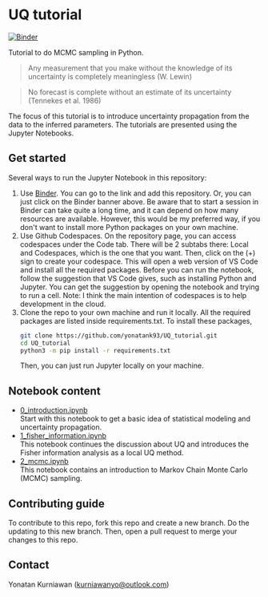 # UQ tutorial
[![Binder](https://mybinder.org/badge_logo.svg)](https://mybinder.org/v2/gh/yonatank93/UQ_tutorial/main)

Tutorial to do MCMC sampling in Python.

>Any measurement that you make without the knowledge of its uncertainty is completely
>meaningless (W. Lewin)

>No forecast is complete without an estimate of its uncertainty (Tennekes et al. 1986)

The focus of this tutorial is to introduce uncertainty propagation from the data to the
inferred parameters. The tutorials are presented using the Jupyter Notebooks.

## Get started
Several ways to run the Jupyter Notebook in this repository:
1. Use [Binder](https://mybinder.org/). You can go to the link and add this repository.
   Or, you can just click on the Binder banner above. Be aware that to start a session in
   Binder can take quite a long time, and it can depend on how many resources are available.
   However, this would be my preferred way, if you don't want to install more Python packages
   on your own machine.
2. Use Github Codespaces. On the repository page, you can access codespaces under the Code
   tab. There will be 2 subtabs there: Local and Codespaces, which is the one that you want.
   Then, click on the (+) sign to create your codespace. This will open a web version of VS
   Code and install all the required packages. Before you can run the notebook, follow the
   suggestion that VS Code gives, such as installing Python and Jupyter. You can get the
   suggestion by opening the notebook and trying to run a cell.
   Note: I think the main intention of codespaces is to help development in the cloud.
3. Clone the repo to your own machine and run it locally. All the required packages are
   listed inside requirements.txt. To install these packages,
     ```bash
     git clone https://github.com/yonatank93/UQ_tutorial.git
     cd UQ_tutorial
     python3 -m pip install -r requirements.txt
     ```
   Then, you can just run Jupyter locally on your machine.

## Notebook content
* [0_introduction.ipynb](https://github.com/yonatank93/UQ_tutorial/blob/main/0_introduction.ipynb)  
  Start with this notebook to get a basic idea of statistical modeling and uncertainty propagation.
* [1_fisher_information.ipynb](https://github.com/yonatank93/UQ_tutorial/blob/main/1_fisher_information.ipynb)  
  This notebook continues the discussion about UQ and introduces the Fisher information analysis as a
  local UQ method.
* [2_mcmc.ipynb](https://github.com/yonatank93/UQ_tutorial/blob/main/2_mcmc.ipynb)  
  This notebook contains an introduction to Markov Chain Monte Carlo (MCMC) sampling.

## Contributing guide
To contribute to this repo, fork this repo and create a new branch. Do the updating to
this new branch. Then, open a pull request to merge your changes to this repo.

## Contact
Yonatan Kurniawan (kurniawanyo@outlook.com)
